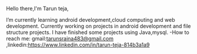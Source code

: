 Hello there,I'm Tarun teja,

I’m currently learning android development,cloud computing and web development.
Currently working on projects in android development and file structure projects.
I have finished some projects using Java,mysql.
-How to reach me: gmail:tarunsraina483@gmail.com ,linkedin:https://www.linkedin.com/in/tarun-teja-814b3a1a9
